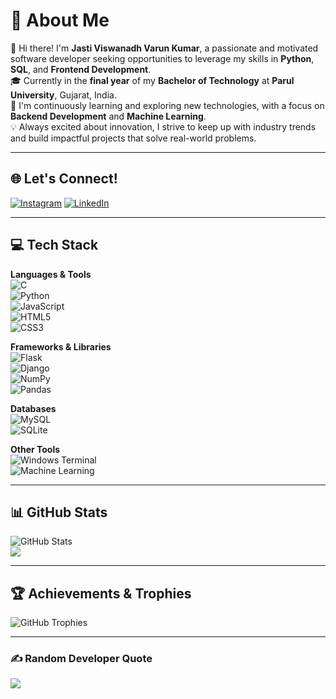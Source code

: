 # 💫 About Me  
👋 Hi there! I'm **Jasti Viswanadh Varun Kumar**, a passionate and motivated software developer seeking opportunities to leverage my skills in **Python**, **SQL**, and **Frontend Development**.  
🎓 Currently in the **final year** of my **Bachelor of Technology** at **Parul University**, Gujarat, India.  
🌱 I'm continuously learning and exploring new technologies, with a focus on **Backend Development** and **Machine Learning**.  
💡 Always excited about innovation, I strive to keep up with industry trends and build impactful projects that solve real-world problems.  

---

## 🌐 Let's Connect!
[![Instagram](https://img.shields.io/badge/Instagram-%23E4405F.svg?logo=Instagram&logoColor=white)](https://instagram.com/varun___jasti) [![LinkedIn](https://img.shields.io/badge/LinkedIn-%230077B5.svg?logo=linkedin&logoColor=white)](https://linkedin.com/in/viswanadh-varun-kumar-jasti)

---

## 💻 Tech Stack  
**Languages & Tools**  
![C](https://img.shields.io/badge/C-%2300599C.svg?style=for-the-badge&logo=c&logoColor=white)  
![Python](https://img.shields.io/badge/Python-3670A0?style=for-the-badge&logo=python&logoColor=ffdd54)  
![JavaScript](https://img.shields.io/badge/JavaScript-%23323330.svg?style=for-the-badge&logo=javascript&logoColor=%23F7DF1E)  
![HTML5](https://img.shields.io/badge/HTML5-%23E34F26.svg?style=for-the-badge&logo=html5&logoColor=white)  
![CSS3](https://img.shields.io/badge/CSS3-%231572B6.svg?style=for-the-badge&logo=css3&logoColor=white)

**Frameworks & Libraries**  
![Flask](https://img.shields.io/badge/Flask-%23000?style=for-the-badge&logo=flask&logoColor=white)  
![Django](https://img.shields.io/badge/Django-%23092E20.svg?style=for-the-badge&logo=django&logoColor=white)  
![NumPy](https://img.shields.io/badge/NumPy-%23013243.svg?style=for-the-badge&logo=numpy&logoColor=white)  
![Pandas](https://img.shields.io/badge/Pandas-%23150458.svg?style=for-the-badge&logo=pandas&logoColor=white)

**Databases**  
![MySQL](https://img.shields.io/badge/MySQL-4479A1.svg?style=for-the-badge&logo=mysql&logoColor=white)  
![SQLite](https://img.shields.io/badge/SQLite-%2307405e.svg?style=for-the-badge&logo=sqlite&logoColor=white)

**Other Tools**  
![Windows Terminal](https://img.shields.io/badge/Windows%20Terminal-%234D4D4D.svg?style=for-the-badge&logo=windows-terminal&logoColor=white)  
![Machine Learning](https://img.shields.io/badge/Machine%20Learning-%23FF8C00.svg?style=for-the-badge&logo=TensorFlow&logoColor=white)

---

## 📊 GitHub Stats  
![GitHub Stats](https://github-readme-stats.vercel.app/api?username=varun-jasti&theme=dark&hide_border=false&include_all_commits=false&count_private=false)  
[![](https://visitcount.itsvg.in/api?id=varun-jasti&icon=0&color=0)](https://visitcount.itsvg.in)

---

## 🏆 Achievements & Trophies  
![GitHub Trophies](https://github-profile-trophy.vercel.app/?username=varun-jasti&theme=default&no-frame=false&no-bg=true&margin-w=4)

---

### ✍️ Random Developer Quote  
![](https://quotes-github-readme.vercel.app/api?type=horizontal&theme=radical)
